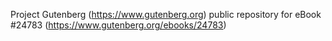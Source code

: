 Project Gutenberg (https://www.gutenberg.org) public repository for eBook #24783 (https://www.gutenberg.org/ebooks/24783)
